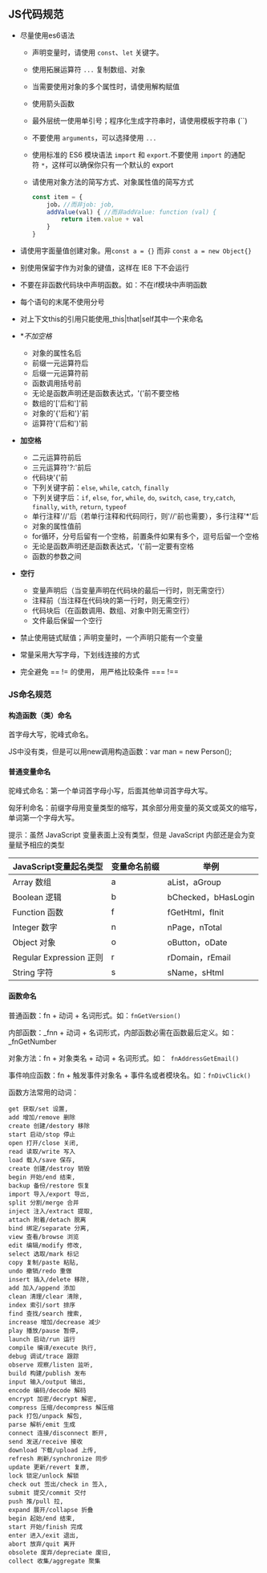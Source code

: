 ## JS代码规范

- 尽量使用es6语法

  * 声明变量时，请使用 `const`、`let` 关键字。

  * 使用拓展运算符 `...` 复制数组、对象

  * 当需要使用对象的多个属性时，请使用解构赋值

  * 使用箭头函数

  * 最外层统一使用单引号；程序化生成字符串时，请使用模板字符串 (``)

  * 不要使用 `arguments`，可以选择使用 `...`

  * 使用标准的 ES6 模块语法 `import` 和 `export`.不要使用 `import` 的通配符 `*`，这样可以确保你只有一个默认的 export

  * 请使用对象方法的简写方式、对象属性值的简写方式

    ```js
    const item = {
    	job，//而非job: job,
        addValue(val) {	//而非addValue: function (val) {
            return item.value + val
        }
    }
    ```

- 请使用字面量值创建对象。用`const a = {}` 而非 `const a = new Object{}`
- 别使用保留字作为对象的键值，这样在 IE8 下不会运行
- 不要在非函数代码块中声明函数。如：不在if模块中声明函数
- 每个语句的末尾不使用分号
- 对上下文this的引用只能使用_this|that|self其中一个来命名
- **不加空格*

  - 对象的属性名后
  - 前缀一元运算符后
  - 后缀一元运算符前
  - 函数调用括号前
  - 无论是函数声明还是函数表达式，'('前不要空格
  - 数组的'['后和']'前
  - 对象的'{'后和'}'前
  - 运算符'('后和')'前
- **加空格**

  * 二元运算符前后
  * 三元运算符'?:'前后
  * 代码块'{'前
  * 下列关键字前：`else`, `while`, `catch`, `finally`
  * 下列关键字后：`if`, `else`, `for`, `while`, `do`, `switch`, `case`, `try`,`catch`, `finally`, `with`, `return`, `typeof`
  * 单行注释'//'后（若单行注释和代码同行，则'//'前也需要），多行注释'*'后
  * 对象的属性值前
  * for循环，分号后留有一个空格，前置条件如果有多个，逗号后留一个空格
  * 无论是函数声明还是函数表达式，'{'前一定要有空格
  * 函数的参数之间
- **空行**

  - 变量声明后（当变量声明在代码块的最后一行时，则无需空行）
  - 注释前（当注释在代码块的第一行时，则无需空行）
  - 代码块后（在函数调用、数组、对象中则无需空行）
  - 文件最后保留一个空行
- 禁止使用链式赋值；声明变量时，一个声明只能有一个变量
- 常量采用大写字母，下划线连接的方式
- 完全避免 == != 的使用， 用严格比较条件 === !==



### JS命名规范

#### 构造函数（类）命名

首字母大写，驼峰式命名。

JS中没有类，但是可以用new调用构造函数：var man = new Person();

#### 普通变量命名

驼峰式命名：第一个单词首字母小写，后面其他单词首字母大写。

匈牙利命名：前缀字母用变量类型的缩写，其余部分用变量的英文或英文的缩写，单词第一个字母大写。

提示：虽然 JavaScript 变量表面上没有类型，但是 JavaScript 内部还是会为变量赋予相应的类型

| JavaScript变量起名类型  | 变量命名前缀 | 举例                |
| ----------------------- | ------------ | ------------------- |
| Array 数组              | a            | aList，aGroup       |
| Boolean 逻辑            | b            | bChecked，bHasLogin |
| Function 函数           | f            | fGetHtml，fInit     |
| Integer 数字            | n            | nPage，nTotal       |
| Object 对象             | o            | oButton，oDate      |
| Regular Expression 正则 | r            | rDomain，rEmail     |
| String 字符             | s            | sName，sHtml        |

#### 函数命名

普通函数：fn + 动词 + 名词形式。如：`fnGetVersion()`

内部函数：_fnn + 动词 + 名词形式，内部函数必需在函数最后定义。如：  _fnGetNumber

对象方法：fn + 对象类名 + 动词 + 名词形式。如：` fnAddressGetEmail()`

事件响应函数：fn + 触发事件对象名 + 事件名或者模块名。如：`fnDivClick()`

函数方法常用的动词：

```
get 获取/set 设置,
add 增加/remove 删除
create 创建/destory 移除
start 启动/stop 停止
open 打开/close 关闭,
read 读取/write 写入
load 载入/save 保存,
create 创建/destroy 销毁
begin 开始/end 结束,
backup 备份/restore 恢复
import 导入/export 导出,
split 分割/merge 合并
inject 注入/extract 提取,
attach 附着/detach 脱离
bind 绑定/separate 分离,
view 查看/browse 浏览
edit 编辑/modify 修改,
select 选取/mark 标记
copy 复制/paste 粘贴,
undo 撤销/redo 重做
insert 插入/delete 移除,
add 加入/append 添加
clean 清理/clear 清除,
index 索引/sort 排序
find 查找/search 搜索,
increase 增加/decrease 减少
play 播放/pause 暂停,
launch 启动/run 运行
compile 编译/execute 执行,
debug 调试/trace 跟踪
observe 观察/listen 监听,
build 构建/publish 发布
input 输入/output 输出,
encode 编码/decode 解码
encrypt 加密/decrypt 解密,
compress 压缩/decompress 解压缩
pack 打包/unpack 解包,
parse 解析/emit 生成
connect 连接/disconnect 断开,
send 发送/receive 接收
download 下载/upload 上传,
refresh 刷新/synchronize 同步
update 更新/revert 复原,
lock 锁定/unlock 解锁
check out 签出/check in 签入,
submit 提交/commit 交付
push 推/pull 拉,
expand 展开/collapse 折叠
begin 起始/end 结束,
start 开始/finish 完成
enter 进入/exit 退出,
abort 放弃/quit 离开
obsolete 废弃/depreciate 废旧,
collect 收集/aggregate 聚集
```

